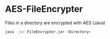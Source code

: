 # AES-FileEncrypter
Files in a directory are encrypted with AES (Java)

```bash
java -jar FileEncrypter.jar <Directory>
```
